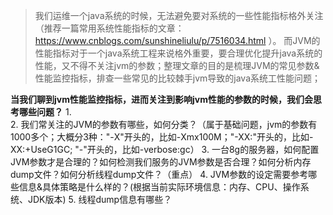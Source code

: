 > 我们运维一个java系统的时候，无法避免要对系统的一些性能指标格外关注（推荐一篇常用系统性能指标的文章：https://www.cnblogs.com/sunshineliulu/p/7516034.html  ）。
>而JVM的性能指标对于一个java系统工程来说格外重要，要合理优化提升java系统的性能，又不得不关注jvm的参数；整理文章的目的是梳理JVM的常见参数&性能监控指标，排查一些常见的比较棘手jvm导致的java系统工性能问题；

**当我们聊到jvm性能监控指标，进而关注到影响jvm性能的参数的时候，我们会思考哪些问题？**
1.  
2. 我们常关注的JVM的参数有哪些，如何分类？（属于基础问题，jvm的参数有1000多个；大概分3种："-X"开头的，比如-Xmx100M；"-XX:"开头的，比如-XX:+UseG1GC;
"-"开头的，比如-verbose:gc）
3. 一台8g的服务器，如何配置JVM参数才是合理的？如何检测我们服务的JVM参数是否合理？如何分析内存dump文件？如何分析线程dump文件？（重点）
4. JVM参数的设定需要参考哪些信息&具体策略是什么样的？(根据当前实际环境信息：内存、CPU、操作系统、JDK版本)
5. 线程dump信息有哪些？









